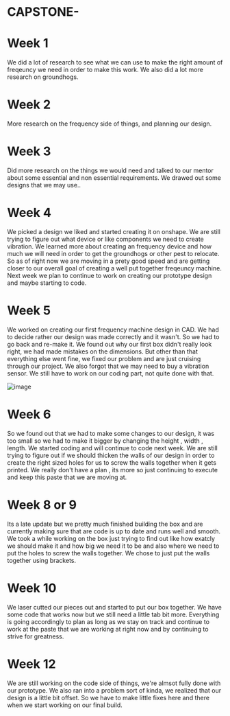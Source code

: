 # CAPSTONE-

# Week 1
We did a lot of research to see what we can use to make the right amount of freqeuncy we need in order to make this work. 
We also did a lot more research on groundhogs.

# Week 2 
More research on the frequency side of things, and planning our design.
# Week 3 
Did more research on the things we would need and talked to our mentor about some essential and non essential requirements. We drawed out some designs that we may use..


# Week 4
We picked a design we liked and started creating it on onshape. We are still trying to figure out what device or like components we need to create vibration.
We learned more about creating an frequency device and how much we will need in order to get the groundhogs or other pest to relocate. So as of right now we are moving in a prety good speed and are getting closer to our overall goal of creating a well put together freqeuncy machine. Next week we plan to continue to work on creating our prototype design and maybe starting to code.
# Week 5
We worked on creating our first frequency machine design in CAD. We had to decide rather our design was made correctly and it wasn't. So we had to go back and re-make it. We found out why our first box didn't really look right, we had made mistakes on the dimensions.
But other than that everything else went fine, we fixed our problem and are just cruising through our project. We also forgot that we may need to buy a vibration sensor. We still have to work on our coding part, not quite done with that. 




![image](https://github.com/Devon128/CAPSTONE-/assets/71898987/f2e1b868-44de-429c-acae-732c6baace4e)
# Week 6 
So we found out that we had to make some changes to our design, it was too small so we had to make it bigger by changing the height , width , length. We started coding and will continue to code next week. We are still trying to figure out if we should thicken the walls of our design in order to create the right sized holes for us to screw the walls together when it gets printed. We really don't have a plan , its more so just continuing to execute and keep this paste that we are moving at.


# Week 8 or 9 
Its a late update but we pretty much finished building the box and are currently making sure that are code is up to date and runs well and smooth. We took a while working on the box just trying to find out like how exatcly we should make it and how big we need it to be and also where we need to put the holes to screw the walls together. We chose to just put the walls together using brackets.


# Week 10 
We laser cutted our pieces out and started to put our box together. We have some code that works now but we still need a little tab bit more. Everything is going accordingly to plan as long as we stay on track and continue to work at the paste that we are working at right now and by continuing to strive for greatness.
# Week 12
We are still working on the code side of things, we're almsot fully done with our prototype. We also ran into a problem sort of kinda, we realized that our design is a little bit offset. So we have to make little fixes here and there when we start working on our final build.
